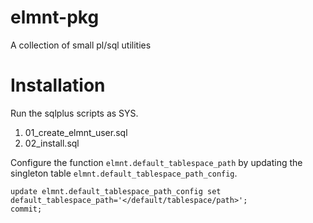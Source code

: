 # elmnt-pkg

A collection of small pl/sql utilities

# Installation

Run the sqlplus scripts as SYS.

1. 01_create_elmnt_user.sql
2. 02_install.sql

Configure the function `elmnt.default_tablespace_path` by updating the singleton table
`elmnt.default_tablespace_path_config`.

	update elmnt.default_tablespace_path_config set default_tablespace_path='</default/tablespace/path>';
	commit;
